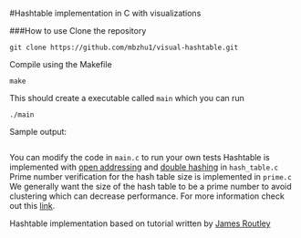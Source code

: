 #Hashtable implementation in C with visualizations

###How to use
Clone the repository
```
git clone https://github.com/mbzhu1/visual-hashtable.git
```

Compile using the Makefile
```
make
```

This should create a executable called `main` which you can run 
```
./main
```

Sample output:
```

```

You can modify the code in `main.c` to run your own tests
Hashtable is implemented with [open addressing](https://en.wikipedia.org/wiki/Open_addressing) and [double hashing](https://en.wikipedia.org/wiki/Double_hashing) in `hash_table.c`
Prime number verification for the hash table size is implemented in `prime.c`
We generally want the size of the hash table to be a prime number to avoid clustering which can decrease performance. For more information check out this [link](http://srinvis.blogspot.com/2006/07/hash-table-lengths-and-prime-numbers.html).

Hashtable implementation based on tutorial written by [James Routley](https://github.com/jamesroutley/write-a-hash-table)


